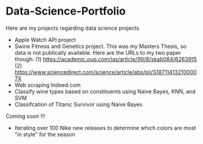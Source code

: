 # Data-Science-Portfolio
Here are my projects regarding data science projects 
- Apple Watch API project
- Swine Fitness and Genetics project. This was my Masters Thesis, so data is not publically available. 
Here are the URLs to my two paper though:
(1) https://academic.oup.com/jas/article/99/8/skab084/6263915 (2) https://www.sciencedirect.com/science/article/abs/pii/S187114132100007X
- Web scraping Indeed.com
- Classify wine types based on constituents using Naive Bayes, KNN, and SVM
- Classifcation of Titanic Survivor using Naive Bayes

Coming soon !!!

- Iterating over 100 Nike new releases to determine which colors are most "in style" for the season
